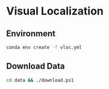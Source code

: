 # Visual Localization 

## Environment

```sh
conda env create -f vloc.yml
```

## Download Data

```sh
cd data && ./download.ps1
```
